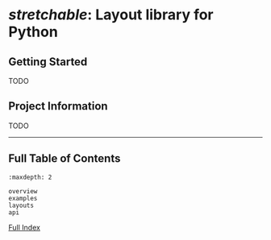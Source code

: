 # *stretchable*: Layout library for Python

## Getting Started

TODO

## Project Information

TODO

---

## Full Table of Contents

```{toctree}
:maxdepth: 2

overview
examples
layouts
api
```

[Full Index](genindex)
